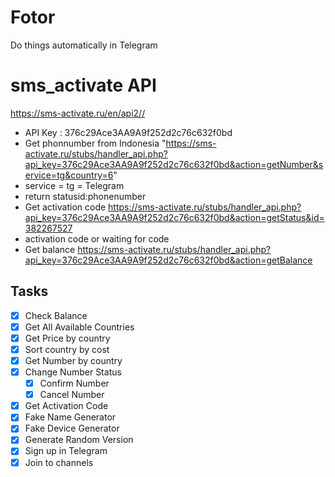 # Fotor
Do things automatically in Telegram

# sms_activate API 
https://sms-activate.ru/en/api2//
* API Key : 376c29Ace3AA9A9f252d2c76c632f0bd
* Get phonnumber from Indonesia "https://sms-activate.ru/stubs/handler_api.php?api_key=376c29Ace3AA9A9f252d2c76c632f0bd&action=getNumber&service=tg&country=6"
 * service = tg = Telegram
 * return statusid:phonenumber
* Get activation code https://sms-activate.ru/stubs/handler_api.php?api_key=376c29Ace3AA9A9f252d2c76c632f0bd&action=getStatus&id=382267527
 * activation code or waiting for code
* Get balance https://sms-activate.ru/stubs/handler_api.php?api_key=376c29Ace3AA9A9f252d2c76c632f0bd&action=getBalance

## Tasks
* [x] Check Balance
* [x] Get All Available Countries
* [x] Get Price by country
* [x] Sort country by cost
* [x] Get Number by country
* [x] Change Number Status
  * [x] Confirm Number
  * [x] Cancel Number
* [x] Get Activation Code
* [x] Fake Name Generator
* [x] Fake Device Generator
* [x] Generate Random Version
* [x] Sign up in Telegram
* [x] Join to channels
